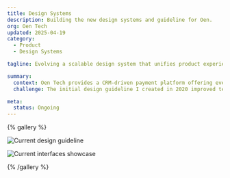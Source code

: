 ```yaml
---
title: Design Systems
description: Building the new design systems and guideline for Oen.
org: Oen Tech
updated: 2025-04-19
category:
  - Product
  - Design Systems

tagline: Evolving a scalable design system that unifies product experiences and accelerates team collaboration.

summary:
  context: Oen Tech provides a CRM-driven payment platform offering event hosting, e-commerce, and membership management services for businesses and organizations. Our digital products serve diverse clients including nonprofits, political parties, and campaigns, requiring a flexible yet consistent design approach across multiple touchpoints.
  challenge: The initial design guideline I created in 2020 improved team efficiency but needed expansion. As our product grew, we encountered gaps in component coverage and inconsistencies in patterns and interactions. These design variations affected our workflow and made it harder to maintain quality across features.

meta:
  status: Ongoing
---
```


{% gallery %}

![Current design guideline](work/swd8cpvnag1vcmk2njgr)

![Current interfaces showcase](work/bhvhurshy5tjpkhohn4e)

{% /gallery %}
